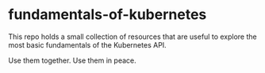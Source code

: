 # fundamentals-of-kubernetes

This repo holds a small collection of resources that are useful to explore the
most basic fundamentals of the Kubernetes API.

Use them together. Use them in peace.
